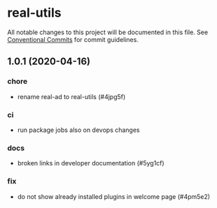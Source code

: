 # real-utils

All notable changes to this project will be documented in this file.
See [Conventional Commits](https://conventionalcommits.org) for commit guidelines.

## 1.0.1 (2020-04-16)


### chore

* rename real-ad to real-utils (#4jpg5f)


### ci

* run package jobs also on devops changes


### docs

* broken links in developer documentation (#5yg1cf)


### fix

* do not show already installed plugins in welcome page (#4pm5e2)
